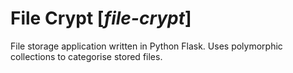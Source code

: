 # File Crypt [_file-crypt_]
File storage application written in Python Flask. Uses polymorphic collections to categorise stored files.
